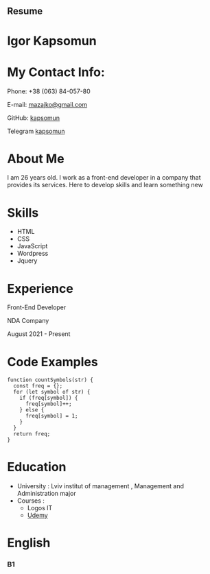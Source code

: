 ## Resume
# Igor Kapsomun
# My Contact Info:
Phone: +38 (063) 84-057-80

E-mail: mazajko@gmail.com

GitHub: [kapsomun](https://github.com/kapsomun)

Telegram [kapsomun](https://t.me/kapsomun)

# About Me
I am 26 years old. I work as a front-end developer in a company that provides its services. Here to develop skills and learn something new
# Skills
* HTML
* CSS
* JavaScript
* Wordpress
* Jquery

# Experience

Front-End Developer

NDA Company

August 2021 - Present

# Code Examples
```
function countSymbols(str) {
  const freq = {};
  for (let symbol of str) {
    if (freq[symbol]) {
      freq[symbol]++;
    } else {
      freq[symbol] = 1;
    }
  }
  return freq;
}

```
# Education
* University : Lviv institut of management , Management and Administration major
* Courses :
    * Logos IT
    * [Udemy](https://www.udemy.com/course/webdeveloper/)

# English
### B1
